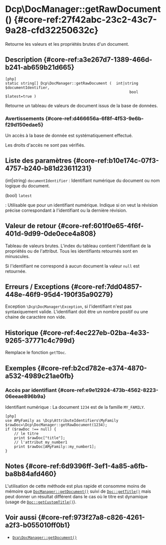 # Dcp\DocManager::getRawDocument()  {#core-ref:27f42abc-23c2-43c7-9a28-cfd32250632c}

<div class="short-description">
Retourne les valeurs et les propriétés brutes d'un document.
</div>


## Description  {#core-ref:a3e267d7-1389-466d-b241-ab659b21d665}

    [php]
    static string[] Dcp\DocManager::getRawDocument (  int|string $documentIdentifier,
                                                            bool $latest=true )

Retourne un tableau de valeurs de document issus de la base de données.

### Avertissements  {#core-ref:d466656a-6f8f-4f53-9e6b-f29d150edae5}

Un accès à la base de donnée est systématiquement effectué.

Les droits d'accès ne sont pas vérifiés.

## Liste des paramètres  {#core-ref:b10e174c-07f3-4757-b240-b81d23611231}

(int|string) `documentIdentifier`
:   Identifiant numérique du document ou nom logique du document.

(bool) `latest` 

:   Utilisable que pour un identifiant numérique. Indique si on veut la
    révision précise correspondant à l'identifiant ou la dernière révision.
 

## Valeur de retour  {#core-ref:601f0e65-4f6f-401d-9d99-0de0ece4a808}

Tableau de valeurs brutes. L'index du tableau contient l'identifiant de la
propriétés ou de l'attribut. Tous les identifiants retournés sont en minuscules.

Si l'identifiant ne correspond à aucun document la valeur `null` est
retournée.

## Erreurs / Exceptions  {#core-ref:7dd04857-448e-46f9-95d4-190f35a90279}

Exception `\Dcp\DocManager\Exception`, si l'identifiant n'est pas
syntaxiquement valide. L'identifiant doit être un nombre positif ou une chaine
de caractère non vide.

## Historique  {#core-ref:4ec227eb-02ba-4e33-9265-37771c4c799d}

Remplace le fonction `getTDoc`.

## Exemples  {#core-ref:b2cd782e-e374-4870-a532-4989c21ae0fb}

### Accès par identifiant {#core-ref:e9e12924-473b-4562-8223-06eeae896b9a}

Identifiant numérique :
La document `1234` est de la famille `MY_FAMILY`.

    [php]
    use AMyFamily as \Dcp\AttributeIdentifiers\MyFamily
    $rawDoc=\Dcp\DocManager::getRawDocument(1234);
    if ($rawDoc !== null) {
        // le titre
        print $rawDoc["title"];
        // l'attribut my_number1
        print $rawDoc[AMyFamily::my_number1];
    }


## Notes  {#core-ref:6d9396ff-3ef1-4a85-a6fb-ba8b84afd460}

L'utilisation de cette méthode est plus rapide et consomme moins de mémoire que
[`DocManager::getDocument()`][getdocument] suivi de
[`Doc::getTitle()`][gettitle] mais peut donner un résultat différent dans le cas
où le titre est dynamique (usage de [`Doc::getCustomTitle()`][getcustomtitle]).

## Voir aussi  {#core-ref:973f27a8-c826-4261-a2f3-b055010ff0b1}

*   [`Dcp\DocManager::getDocument()`][getdocument]

<!-- links -->
[getcustomtitle]:   #core-ref:3c5ff78d-c080-48fb-a293-9736ed4e95b8
[gettitle]:         #core-ref:84011cc8-2aec-4f39-81f0-c7ae803e4913
[getdocument]:      #core-ref:dfa0762f-6ff3-4349-bd21-6442740d9dcc